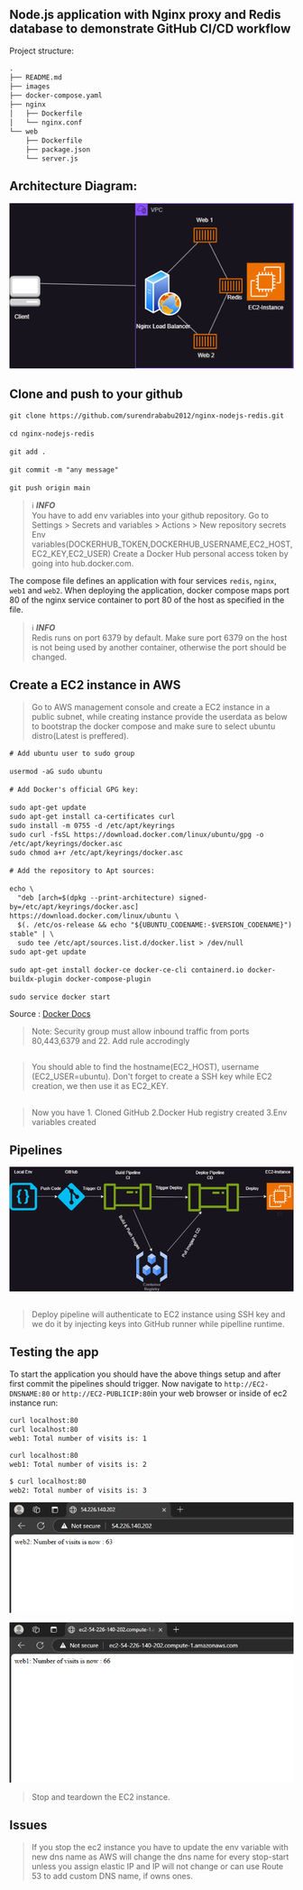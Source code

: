 ## Node.js application with Nginx proxy and Redis database to demonstrate GitHub CI/CD workflow

Project structure:
```
.
├── README.md
├── images
├── docker-compose.yaml
├── nginx
│   ├── Dockerfile
│   └── nginx.conf
└── web
    ├── Dockerfile
    ├── package.json
    └── server.js

```
## Architecture Diagram:

![Architecture Diagram](./images/ARCH.png)

## Clone and push to your github
```
git clone https://github.com/surendrababu2012/nginx-nodejs-redis.git

cd nginx-nodejs-redis

git add .

git commit -m "any message"

git push origin main

```
> ℹ️ **_INFO_**  
> You have to add env variables into your github repository. Go to Settings > Secrets and variables > Actions > New repository secrets
> Env variables(DOCKERHUB_TOKEN,DOCKERHUB_USERNAME,EC2_HOST,EC2_KEY,EC2_USER)
> Create a Docker Hub personal access token by going into hub.docker.com.


The compose file defines an application with four services `redis`, `nginx`, `web1` and `web2`.
When deploying the application, docker compose maps port 80 of the nginx service container to port 80 of the host as specified in the file.


> ℹ️ **_INFO_**  
> Redis runs on port 6379 by default. Make sure port 6379 on the host is not being used by another container, otherwise the port should be changed.

## Create a EC2 instance in AWS

> Go to AWS management console and create a EC2 instance in a public subnet, while creating instance provide the userdata as below to bootstrap the docker compose and make sure to select ubuntu distro(Latest is preffered). 



```
# Add ubuntu user to sudo group

usermod -aG sudo ubuntu

# Add Docker's official GPG key:

sudo apt-get update
sudo apt-get install ca-certificates curl
sudo install -m 0755 -d /etc/apt/keyrings
sudo curl -fsSL https://download.docker.com/linux/ubuntu/gpg -o /etc/apt/keyrings/docker.asc
sudo chmod a+r /etc/apt/keyrings/docker.asc

# Add the repository to Apt sources:

echo \
  "deb [arch=$(dpkg --print-architecture) signed-by=/etc/apt/keyrings/docker.asc] https://download.docker.com/linux/ubuntu \
  $(. /etc/os-release && echo "${UBUNTU_CODENAME:-$VERSION_CODENAME}") stable" | \
  sudo tee /etc/apt/sources.list.d/docker.list > /dev/null
sudo apt-get update

sudo apt-get install docker-ce docker-ce-cli containerd.io docker-buildx-plugin docker-compose-plugin

sudo service docker start

```


Source : [Docker Docs](https://docs.docker.com/engine/install/ubuntu/#install-using-the-repository)

> Note: Security group must allow inbound traffic from ports 80,443,6379 and 22. Add rule accrodingly

## 

> You should able to find the hostname(EC2_HOST), username (EC2_USER=ubuntu). Don't forget to create a SSH key while EC2 creation, we then use it as EC2_KEY. 

##

> Now you have 1. Cloned GitHub 2.Docker Hub registry created 3.Env variables created


## Pipelines 


![Pipeline Diagram](./images/CI-CD-Flow.png)

##

> Deploy pipeline will authenticate to EC2 instance using SSH key and we do it by injecting keys into GitHub runner while pipelline runtime.

## Testing the app

To start the application you should have the above things setup and after first commit the pipelines should trigger. Now navigate to `http://EC2-DNSNAME:80` or `http://EC2-PUBLICIP:80`in your web browser or inside of ec2 instance run:

```
curl localhost:80
curl localhost:80
web1: Total number of visits is: 1
```

```
curl localhost:80
web1: Total number of visits is: 2
```
```
$ curl localhost:80
web2: Total number of visits is: 3
```


![Test Image Web](./images/web2.png)

![Test Image Web](./images/web1.png)

> Stop and teardown the EC2 instance.

## Issues

>If you stop the ec2 instance you have to update the env variable with new dns name as AWS will change the dns name for every stop-start unless you assign elastic IP and IP will not change or can use Route 53 to add custom DNS name, if owns ones.






